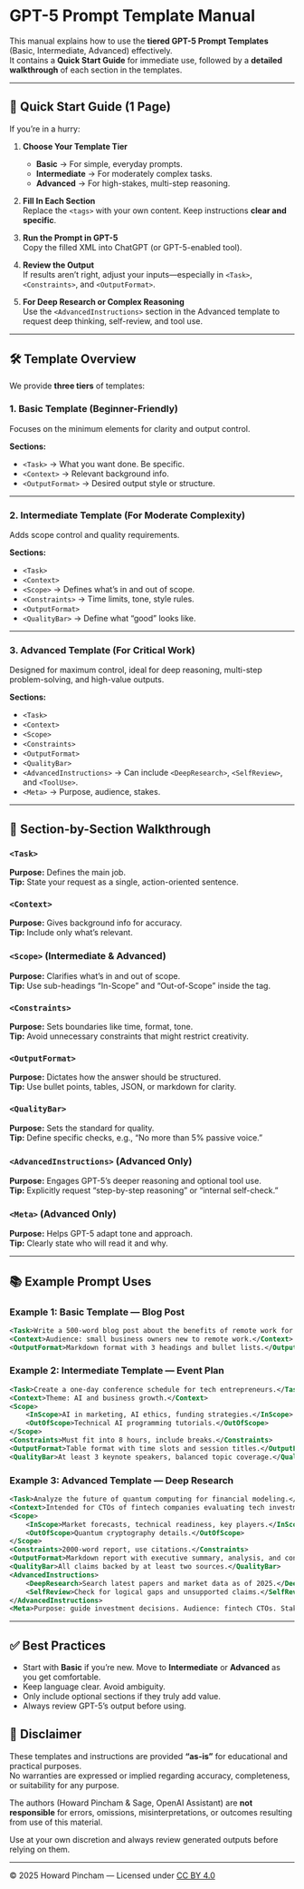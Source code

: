 # GPT-5 Prompt Template Manual

<!--
  GPT-5 Prompt Manual
  © 2025 Howard Pincham & Sage (OpenAI Assistant)
  License: CC BY 4.0 (https://creativecommons.org/licenses/by/4.0/)
  Contact: howard@clarusigna.com
-->

This manual explains how to use the **tiered GPT-5 Prompt Templates** (Basic, Intermediate, Advanced) effectively.  
It contains a **Quick Start Guide** for immediate use, followed by a **detailed walkthrough** of each section in the templates.

---

## 📄 Quick Start Guide (1 Page)

If you’re in a hurry:

1. **Choose Your Template Tier**  
   - **Basic** → For simple, everyday prompts.  
   - **Intermediate** → For moderately complex tasks.  
   - **Advanced** → For high-stakes, multi-step reasoning.

2. **Fill In Each Section**  
   Replace the `<tags>` with your own content. Keep instructions **clear and specific**.

3. **Run the Prompt in GPT-5**  
   Copy the filled XML into ChatGPT (or GPT-5-enabled tool).

4. **Review the Output**  
   If results aren’t right, adjust your inputs—especially in `<Task>`, `<Constraints>`, and `<OutputFormat>`.

5. **For Deep Research or Complex Reasoning**  
   Use the `<AdvancedInstructions>` section in the Advanced template to request deep thinking, self-review, and tool use.

---

## 🛠 Template Overview

We provide **three tiers** of templates:

### 1. **Basic Template** (Beginner-Friendly)
Focuses on the minimum elements for clarity and output control.

**Sections:**
- `<Task>` → What you want done. Be specific.
- `<Context>` → Relevant background info.
- `<OutputFormat>` → Desired output style or structure.

---

### 2. **Intermediate Template** (For Moderate Complexity)
Adds scope control and quality requirements.

**Sections:**
- `<Task>`
- `<Context>`
- `<Scope>` → Defines what’s in and out of scope.  
- `<Constraints>` → Time limits, tone, style rules.
- `<OutputFormat>`
- `<QualityBar>` → Define what “good” looks like.

---

### 3. **Advanced Template** (For Critical Work)
Designed for maximum control, ideal for deep reasoning, multi-step problem-solving, and high-value outputs.

**Sections:**
- `<Task>`
- `<Context>`
- `<Scope>`
- `<Constraints>`
- `<OutputFormat>`
- `<QualityBar>`
- `<AdvancedInstructions>` → Can include `<DeepResearch>`, `<SelfReview>`, and `<ToolUse>`.
- `<Meta>` → Purpose, audience, stakes.

---

## 🧩 Section-by-Section Walkthrough

### `<Task>`  
**Purpose:** Defines the main job.  
**Tip:** State your request as a single, action-oriented sentence.

### `<Context>`  
**Purpose:** Gives background info for accuracy.  
**Tip:** Include only what’s relevant.

### `<Scope>` (Intermediate & Advanced)  
**Purpose:** Clarifies what’s in and out of scope.  
**Tip:** Use sub-headings “In-Scope” and “Out-of-Scope” inside the tag.

### `<Constraints>`  
**Purpose:** Sets boundaries like time, format, tone.  
**Tip:** Avoid unnecessary constraints that might restrict creativity.

### `<OutputFormat>`  
**Purpose:** Dictates how the answer should be structured.  
**Tip:** Use bullet points, tables, JSON, or markdown for clarity.

### `<QualityBar>`  
**Purpose:** Sets the standard for quality.  
**Tip:** Define specific checks, e.g., “No more than 5% passive voice.”

### `<AdvancedInstructions>` (Advanced Only)  
**Purpose:** Engages GPT-5’s deeper reasoning and optional tool use.  
**Tip:** Explicitly request “step-by-step reasoning” or “internal self-check.”

### `<Meta>` (Advanced Only)  
**Purpose:** Helps GPT-5 adapt tone and approach.  
**Tip:** Clearly state who will read it and why.

---

## 📚 Example Prompt Uses

### Example 1: **Basic Template — Blog Post**
```xml
<Task>Write a 500-word blog post about the benefits of remote work for small businesses.</Task>
<Context>Audience: small business owners new to remote work.</Context>
<OutputFormat>Markdown format with 3 headings and bullet lists.</OutputFormat>
```

### Example 2: **Intermediate Template — Event Plan**
```xml
<Task>Create a one-day conference schedule for tech entrepreneurs.</Task>
<Context>Theme: AI and business growth.</Context>
<Scope>
    <InScope>AI in marketing, AI ethics, funding strategies.</InScope>
    <OutOfScope>Technical AI programming tutorials.</OutOfScope>
</Scope>
<Constraints>Must fit into 8 hours, include breaks.</Constraints>
<OutputFormat>Table format with time slots and session titles.</OutputFormat>
<QualityBar>At least 3 keynote speakers, balanced topic coverage.</QualityBar>
```

### Example 3: **Advanced Template — Deep Research**
```xml
<Task>Analyze the future of quantum computing for financial modeling.</Task>
<Context>Intended for CTOs of fintech companies evaluating tech investment.</Context>
<Scope>
    <InScope>Market forecasts, technical readiness, key players.</InScope>
    <OutOfScope>Quantum cryptography details.</OutOfScope>
</Scope>
<Constraints>2000-word report, use citations.</Constraints>
<OutputFormat>Markdown report with executive summary, analysis, and conclusion.</OutputFormat>
<QualityBar>All claims backed by at least two sources.</QualityBar>
<AdvancedInstructions>
    <DeepResearch>Search latest papers and market data as of 2025.</DeepResearch>
    <SelfReview>Check for logical gaps and unsupported claims.</SelfReview>
</AdvancedInstructions>
<Meta>Purpose: guide investment decisions. Audience: fintech CTOs. Stakes: multi-million dollar investments.</Meta>
```

---

## ✅ Best Practices
- Start with **Basic** if you’re new. Move to **Intermediate** or **Advanced** as you get comfortable.
- Keep language clear. Avoid ambiguity.
- Only include optional sections if they truly add value.
- Always review GPT-5’s output before using.



## 📖 Disclaimer  

These templates and instructions are provided **“as-is”** for educational and practical purposes.  
No warranties are expressed or implied regarding accuracy, completeness, or suitability for any purpose.  

The authors (Howard Pincham & Sage, OpenAI Assistant) are **not responsible** for errors, omissions, misinterpretations, or outcomes resulting from use of this material.  

Use at your own discretion and always review generated outputs before relying on them.  

---

© 2025 Howard Pincham — Licensed under [CC BY 4.0](https://creativecommons.org/licenses/by/4.0/)
